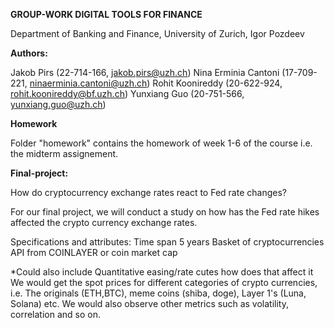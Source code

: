 **GROUP-WORK DIGITAL TOOLS FOR FINANCE**

Department of Banking and Finance, University of Zurich, Igor Pozdeev


**Authors:** 

Jakob Pirs (22-714-166, jakob.pirs@uzh.ch)
Nina Erminia Cantoni (17-709-221, ninaerminia.cantoni@uzh.ch)
Rohit Koonireddy (20-622-924, rohit.koonireddy@bf.uzh.ch)
Yunxiang Guo (20-751-566, yunxiang.guo@uzh.ch)


**Homework**

Folder "homework" contains the homework of week 1-6 of the course i.e. the midterm assignement.


**Final-project:** 

How do cryptocurrency exchange rates react to Fed rate changes?

For our final project, we will conduct a study on how has the Fed rate hikes affected the crypto currency exchange rates.

Specifications and attributes:
Time span 5 years
Basket of cryptocurrencies
API from COINLAYER or coin market cap 


*Could also include Quantitative easing/rate cutes how does that affect it
We would get the spot prices for different categories of crypto currencies, i.e. The originals (ETH,BTC), meme coins (shiba, doge), Layer 1's (Luna, Solana) etc. We would also observe other metrics such as volatility, correlation and so on.
